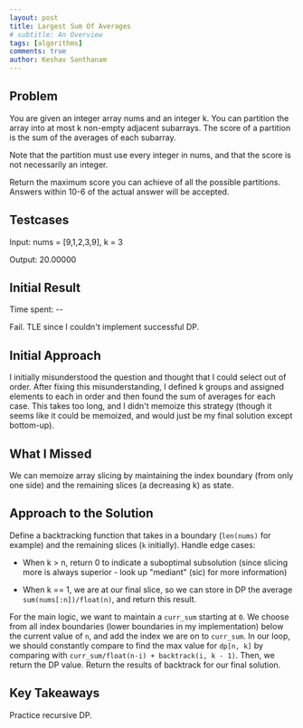 ```yaml
---
layout: post
title: Largest Sum Of Averages
# subtitle: An Overview
tags: [algorithms]
comments: true
author: Keshav Santhanam
---
```


## Problem
You are given an integer array nums and an integer k. You can partition the array into at most k non-empty adjacent subarrays. The score of a partition is the sum of the averages of each subarray.

Note that the partition must use every integer in nums, and that the score is not necessarily an integer.

Return the maximum score you can achieve of all the possible partitions. Answers within 10-6 of the actual answer will be accepted.

## Testcases
Input: nums = [9,1,2,3,9], k = 3

Output: 20.00000

## Initial Result
Time spent: --

Fail. TLE since I couldn't implement successful DP. 

## Initial Approach

I initially misunderstood the question and thought that I could select out of order. After fixing this misunderstanding, I defined k groups and assigned elements to each in order and then found the sum of averages for each case. This takes too long, and I didn't memoize this strategy (though it seems like it could be memoized, and would just be my final solution except bottom-up). 

## What I Missed

We can memoize array slicing by maintaining the index boundary (from only one side) and the remaining slices (a decreasing k) as state. 

## Approach to the Solution

Define a backtracking function that takes in a boundary (```len(nums)``` for example) and the remaining slices (```k``` initially). Handle edge cases:

- When k > n, return 0 to indicate a suboptimal subsolution (since slicing more is always superior - look up "mediant" (sic) for more information)

- When k == 1, we are at our final slice, so we can store in DP the average ```sum(nums[:n])/float(n)```, and return this result. 

For the main logic, we want to maintain a ```curr_sum``` starting at ```0```. We choose from all index boundaries (lower boundaries in my implementation) below the current value of ```n```, and add the index we are on to ```curr_sum```. In our loop, we should constantly compare to find the max value for ```dp[n, k]``` by comparing with ```curr_sum/float(n-i) + backtrack(i, k - 1)```. Then, we return the DP value. Return the results of backtrack for our final solution. 

## Key Takeaways
Practice recursive DP. 
